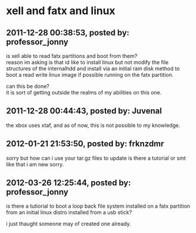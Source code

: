 # xell and fatx and linux

## 2011-12-28 00:38:53, posted by: professor_jonny

is xell able to read fatx partitions and boot from them?  
 reason im asking is that id like to install linux but not modify the file structures of the internalhdd and install via an initial ram disk method to boot a read write linux image if possible running on the fatx partition.  
   
 can this be done?  
 it is sort of getting outside the realms of my abilities on this one.

## 2011-12-28 00:44:43, posted by: Juvenal

the xbox uses xtaf, and as of now, this is not possible to my knowledge.

## 2012-01-21 21:53:50, posted by: frknzdmr

sorry but how can i use your tar.gz files to update is there a tutorial or smt like that i am new sorry.

## 2012-03-26 12:25:44, posted by: professor_jonny

is there a tutiorial to boot a loop back file system installed on a fatx partition from an initial linux distro installed from a usb stick?  
   
 i just thaught someone may of created one already.